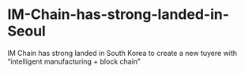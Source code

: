 # IM-Chain-has-strong-landed-in-Seoul
IM Chain has strong landed in South Korea to create a new tuyere with “intelligent manufacturing + block chain”
